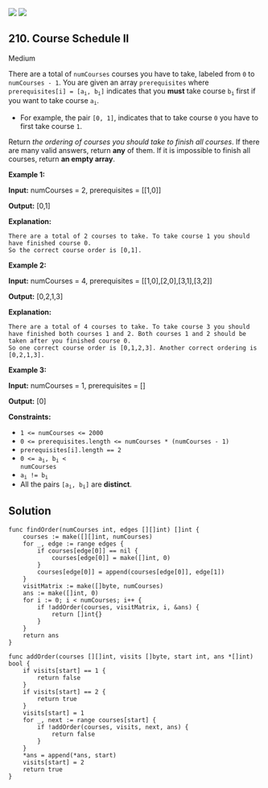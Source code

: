 [![](https://img.shields.io/github/stars/LeetCode-Top-Interview-150/LeetCode-Top-Interview-150?label=Stars&style=flat-square)](https://github.com/LeetCode-Top-Interview-150/LeetCode-Top-Interview-150)
[![](https://img.shields.io/github/forks/LeetCode-Top-Interview-150/LeetCode-Top-Interview-150?label=Fork%20me%20on%20GitHub%20&style=flat-square)](https://github.com/LeetCode-Top-Interview-150/LeetCode-Top-Interview-150/fork)

## 210\. Course Schedule II

Medium

There are a total of `numCourses` courses you have to take, labeled from `0` to `numCourses - 1`. You are given an array `prerequisites` where <code>prerequisites[i] = [a<sub>i</sub>, b<sub>i</sub>]</code> indicates that you **must** take course <code>b<sub>i</sub></code> first if you want to take course <code>a<sub>i</sub></code>.

*   For example, the pair `[0, 1]`, indicates that to take course `0` you have to first take course `1`.

Return _the ordering of courses you should take to finish all courses_. If there are many valid answers, return **any** of them. If it is impossible to finish all courses, return **an empty array**.

**Example 1:**

**Input:** numCourses = 2, prerequisites = \[\[1,0]]

**Output:** [0,1]

**Explanation:**

    There are a total of 2 courses to take. To take course 1 you should have finished course 0.
    So the correct course order is [0,1].

**Example 2:**

**Input:** numCourses = 4, prerequisites = \[\[1,0],[2,0],[3,1],[3,2]]

**Output:** [0,2,1,3]

**Explanation:**

    There are a total of 4 courses to take. To take course 3 you should have finished both courses 1 and 2. Both courses 1 and 2 should be taken after you finished course 0.
    So one correct course order is [0,1,2,3]. Another correct ordering is [0,2,1,3].

**Example 3:**

**Input:** numCourses = 1, prerequisites = []

**Output:** [0] 

**Constraints:**

*   `1 <= numCourses <= 2000`
*   `0 <= prerequisites.length <= numCourses * (numCourses - 1)`
*   `prerequisites[i].length == 2`
*   <code>0 <= a<sub>i</sub>, b<sub>i</sub> < numCourses</code>
*   <code>a<sub>i</sub> != b<sub>i</sub></code>
*   All the pairs <code>[a<sub>i</sub>, b<sub>i</sub>]</code> are **distinct**.

## Solution

```golang
func findOrder(numCourses int, edges [][]int) []int {
	courses := make([][]int, numCourses)
	for _, edge := range edges {
		if courses[edge[0]] == nil {
			courses[edge[0]] = make([]int, 0)
		}
		courses[edge[0]] = append(courses[edge[0]], edge[1])
	}
	visitMatrix := make([]byte, numCourses)
	ans := make([]int, 0)
	for i := 0; i < numCourses; i++ {
		if !addOrder(courses, visitMatrix, i, &ans) {
			return []int{}
		}
	}
	return ans
}

func addOrder(courses [][]int, visits []byte, start int, ans *[]int) bool {
	if visits[start] == 1 {
		return false
	}
	if visits[start] == 2 {
		return true
	}
	visits[start] = 1
	for _, next := range courses[start] {
		if !addOrder(courses, visits, next, ans) {
			return false
		}
	}
	*ans = append(*ans, start)
	visits[start] = 2
	return true
}
```